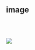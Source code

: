 # 



## 


<br><br>


## 

<br><br>

## image 

<br><br>

![](https://)

[]()


## 

<br><br>



##

<br><br>



##



